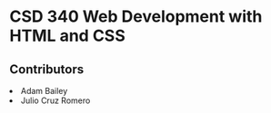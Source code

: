 
<h1>CSD 340 Web Development with HTML and CSS</h1>
<h2>Contributors</h2>
  <li>Adam Bailey</li>
  <li>Julio Cruz Romero</li>
